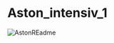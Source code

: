 # Aston_intensiv_1
![AstonREadme](https://github.com/popovviktor/Aston_intensiv_1/assets/124023534/9b08d953-8f45-49a3-8360-2d32714b724f)
